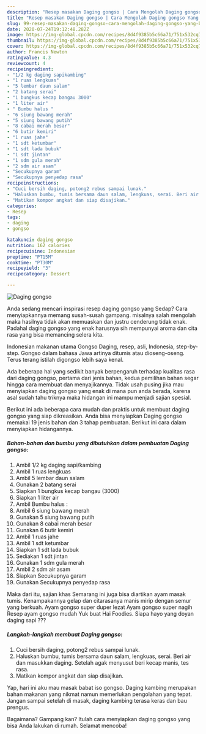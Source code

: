 ```yaml
---
description: "Resep masakan Daging gongso | Cara Mengolah Daging gongso Yang Bisa Manjain Lidah"
title: "Resep masakan Daging gongso | Cara Mengolah Daging gongso Yang Bisa Manjain Lidah"
slug: 99-resep-masakan-daging-gongso-cara-mengolah-daging-gongso-yang-bisa-manjain-lidah
date: 2020-07-24T19:12:48.282Z
image: https://img-global.cpcdn.com/recipes/8d4f9385b5c66a71/751x532cq70/daging-gongso-foto-resep-utama.jpg
thumbnail: https://img-global.cpcdn.com/recipes/8d4f9385b5c66a71/751x532cq70/daging-gongso-foto-resep-utama.jpg
cover: https://img-global.cpcdn.com/recipes/8d4f9385b5c66a71/751x532cq70/daging-gongso-foto-resep-utama.jpg
author: Francis Newton
ratingvalue: 4.3
reviewcount: 4
recipeingredient:
- "1/2 kg daging sapikambing"
- "1 ruas lengkuas"
- "5 lembar daun salam"
- "2 batang serai"
- "1 bungkus kecap bangau 3000"
- "1 liter air"
- " Bumbu halus "
- "6 siung bawang merah"
- "5 siung bawang putih"
- "8 cabai merah besar"
- "6 butir kemiri"
- "1 ruas jahe"
- "1 sdt ketumbar"
- "1 sdt lada bubuk"
- "1 sdt jintan"
- "1 sdm gula merah"
- "2 sdm air asam"
- "Secukupnya garam"
- "Secukupnya penyedap rasa"
recipeinstructions:
- "Cuci bersih daging, potong2 rebus sampai lunak."
- "Haluskan bumbu, tumis bersama daun salam, lengkuas, serai. Beri air dan masukkan daging. Setelah agak menyusut beri kecap manis, tes rasa."
- "Matikan kompor angkat dan siap disajikan."
categories:
- Resep
tags:
- daging
- gongso

katakunci: daging gongso 
nutrition: 162 calories
recipecuisine: Indonesian
preptime: "PT15M"
cooktime: "PT30M"
recipeyield: "3"
recipecategory: Dessert

---
```



![Daging gongso](https://img-global.cpcdn.com/recipes/8d4f9385b5c66a71/751x532cq70/daging-gongso-foto-resep-utama.jpg)

Anda sedang mencari inspirasi resep daging gongso yang Sedap? Cara menyiapkannya memang susah-susah gampang. misalnya salah mengolah maka hasilnya tidak akan memuaskan dan justru cenderung tidak enak. Padahal daging gongso yang enak harusnya sih mempunyai aroma dan cita rasa yang bisa memancing selera kita.

Indonesian makanan utama Gongso Daging, resep, asli, Indonesia, step-by-step. Gongso dalam bahasa Jawa artinya ditumis atau dioseng-oseng. Terus terang istilah digongso lebih saya kenal.

Ada beberapa hal yang sedikit banyak berpengaruh terhadap kualitas rasa dari daging gongso, pertama dari jenis bahan, kedua pemilihan bahan segar hingga cara membuat dan menyajikannya. Tidak usah pusing jika mau menyiapkan daging gongso yang enak di mana pun anda berada, karena asal sudah tahu triknya maka hidangan ini mampu menjadi sajian spesial.


Berikut ini ada beberapa cara mudah dan praktis untuk membuat daging gongso yang siap dikreasikan. Anda bisa menyiapkan Daging gongso memakai 19 jenis bahan dan 3 tahap pembuatan. Berikut ini cara dalam menyiapkan hidangannya.

<!--inarticleads1-->

##### Bahan-bahan dan bumbu yang dibutuhkan dalam pembuatan Daging gongso:

1. Ambil 1/2 kg daging sapi/kambing
1. Ambil 1 ruas lengkuas
1. Ambil 5 lembar daun salam
1. Gunakan 2 batang serai
1. Siapkan 1 bungkus kecap bangau (3000)
1. Siapkan 1 liter air
1. Ambil  Bumbu halus :
1. Ambil 6 siung bawang merah
1. Gunakan 5 siung bawang putih
1. Gunakan 8 cabai merah besar
1. Gunakan 6 butir kemiri
1. Ambil 1 ruas jahe
1. Ambil 1 sdt ketumbar
1. Siapkan 1 sdt lada bubuk
1. Sediakan 1 sdt jintan
1. Gunakan 1 sdm gula merah
1. Ambil 2 sdm air asam
1. Siapkan Secukupnya garam
1. Gunakan Secukupnya penyedap rasa


Maka dari itu, sajian khas Semarang ini juga bisa diartikan ayam masak tumis. Kenampakannya gelap dan citarasanya manis mirip dengan semur yang berkuah. Ayam gongso super duper lezat Ayam gongso super nagih Resep ayam gongso mudah Yuk buat Hai Foodies. Siapa hayo yang doyan daging sapi ??? 

<!--inarticleads2-->

##### Langkah-langkah membuat Daging gongso:

1. Cuci bersih daging, potong2 rebus sampai lunak.
1. Haluskan bumbu, tumis bersama daun salam, lengkuas, serai. Beri air dan masukkan daging. Setelah agak menyusut beri kecap manis, tes rasa.
1. Matikan kompor angkat dan siap disajikan.


Yap, hari ini aku mau masak babat iso gongso. Daging kambing merupakan bahan makanan yang nikmat namun memerlukan pengolahan yang tepat. Jangan sampai setelah di masak, daging kambing terasa keras dan bau prengus. 

Bagaimana? Gampang kan? Itulah cara menyiapkan daging gongso yang bisa Anda lakukan di rumah. Selamat mencoba!
